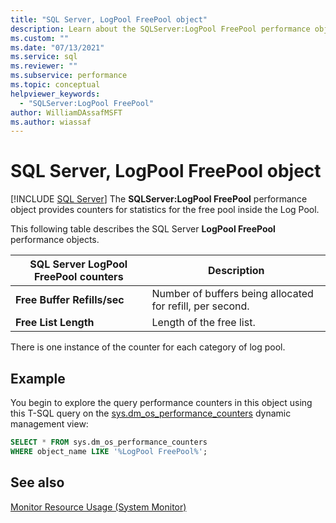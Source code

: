 ```yaml
---
title: "SQL Server, LogPool FreePool object"
description: Learn about the SQLServer:LogPool FreePool performance object, wich provides counters for statistics for the free pool inside the Log Pool.
ms.custom: ""
ms.date: "07/13/2021"
ms.service: sql
ms.reviewer: ""
ms.subservice: performance
ms.topic: conceptual
helpviewer_keywords: 
  - "SQLServer:LogPool FreePool"
author: WilliamDAssafMSFT
ms.author: wiassaf
---
```

# SQL Server, LogPool FreePool object
 [!INCLUDE [SQL Server](../../includes/applies-to-version/sqlserver.md)]
The **SQLServer:LogPool FreePool** performance object provides counters for statistics for the free pool inside the Log Pool.

This following table describes the SQL Server **LogPool FreePool** performance objects.

|**SQL Server LogPool FreePool counters**|Description|  
|-------------|-----------------|  
|**Free Buffer Refills/sec**|Number of buffers being allocated for refill, per second.|
|**Free List Length**|Length of the free list.|

There is one instance of the counter for each category of log pool.

  
## Example

You begin to explore the query performance counters in this object using this T-SQL query on the [sys.dm_os_performance_counters](../system-dynamic-management-views/sys-dm-os-performance-counters-transact-sql.md) dynamic management view:

```sql
SELECT * FROM sys.dm_os_performance_counters
WHERE object_name LIKE '%LogPool FreePool%';
```  

## See also  
[Monitor Resource Usage (System Monitor)](../../relational-databases/performance-monitor/monitor-resource-usage-system-monitor.md)

